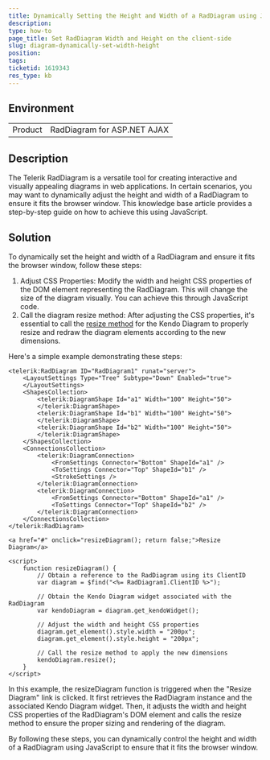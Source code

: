 ```yaml
---
title: Dynamically Setting the Height and Width of a RadDiagram using JavaScript
description: 
type: how-to
page_title: Set RadDiagram Width and Height on the client-side
slug: diagram-dynamically-set-width-height
position: 
tags: 
ticketid: 1619343
res_type: kb
---
```


## Environment
<table>
    <tbody>
        <tr>
            <td>Product</td>
            <td>RadDiagram for ASP.NET AJAX</td>
        </tr>
    </tbody>
</table>


## Description
The Telerik RadDiagram is a versatile tool for creating interactive and visually appealing diagrams in web applications. In certain scenarios, you may want to dynamically adjust the height and width of a RadDiagram to ensure it fits the browser window. This knowledge base article provides a step-by-step guide on how to achieve this using JavaScript.

## Solution
To dynamically set the height and width of a RadDiagram and ensure it fits the browser window, follow these steps:

1. Adjust CSS Properties: Modify the width and height CSS properties of the DOM element representing the RadDiagram. This will change the size of the diagram visually. You can achieve this through JavaScript code.
2. Call the diagram resize method: After adjusting the CSS properties, it's essential to call the [resize method](https://docs.telerik.com/kendo-ui/api/javascript/dataviz/ui/diagram/methods/resize) for the Kendo Diagram to properly resize and redraw the diagram elements according to the new dimensions.

Here's a simple example demonstrating these steps:

````ASPX
<telerik:RadDiagram ID="RadDiagram1" runat="server">
    <LayoutSettings Type="Tree" Subtype="Down" Enabled="true">
    </LayoutSettings>
    <ShapesCollection>
        <telerik:DiagramShape Id="a1" Width="100" Height="50">
        </telerik:DiagramShape>
        <telerik:DiagramShape Id="b1" Width="100" Height="50">
        </telerik:DiagramShape>
        <telerik:DiagramShape Id="b2" Width="100" Height="50">
        </telerik:DiagramShape>
    </ShapesCollection>
    <ConnectionsCollection>
        <telerik:DiagramConnection>
            <FromSettings Connector="Bottom" ShapeId="a1" />
            <ToSettings Connector="Top" ShapeId="b1" />
            <StrokeSettings />
        </telerik:DiagramConnection>
        <telerik:DiagramConnection>
            <FromSettings Connector="Bottom" ShapeId="a1" />
            <ToSettings Connector="Top" ShapeId="b2" />
        </telerik:DiagramConnection>
    </ConnectionsCollection>
</telerik:RadDiagram>

<a href="#" onclick="resizeDiagram(); return false;">Resize Diagram</a>

<script>
    function resizeDiagram() {
        // Obtain a reference to the RadDiagram using its ClientID
        var diagram = $find("<%= RadDiagram1.ClientID %>");
        
        // Obtain the Kendo Diagram widget associated with the RadDiagram
        var kendoDiagram = diagram.get_kendoWidget();

        // Adjust the width and height CSS properties
        diagram.get_element().style.width = "200px";
        diagram.get_element().style.height = "200px";

        // Call the resize method to apply the new dimensions
        kendoDiagram.resize();
    }
</script>
````

In this example, the resizeDiagram function is triggered when the "Resize Diagram" link is clicked. It first retrieves the RadDiagram instance and the associated Kendo Diagram widget. Then, it adjusts the width and height CSS properties of the RadDiagram's DOM element and calls the resize method to ensure the proper sizing and rendering of the diagram.

By following these steps, you can dynamically control the height and width of a RadDiagram using JavaScript to ensure that it fits the browser window.

 
    